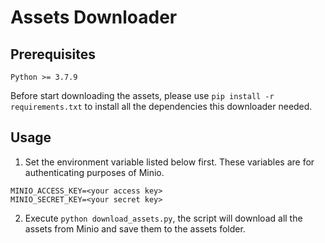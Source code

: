 # Assets Downloader

## Prerequisites
```
Python >= 3.7.9
```

Before start downloading the assets, please use `pip install -r requirements.txt` to install all the dependencies this downloader needed.

## Usage
1. Set the environment variable listed below first. These variables are for authenticating purposes of Minio.

```
MINIO_ACCESS_KEY=<your access key>
MINIO_SECRET_KEY=<your secret key>
```

2. Execute `python download_assets.py`, the script will download all the assets from Minio and save them to the assets folder.